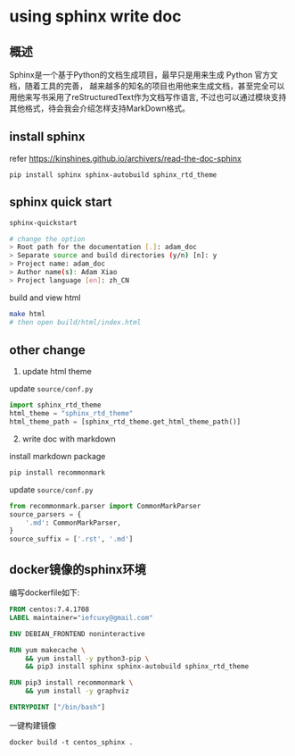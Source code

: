 # using sphinx write doc

## 概述

Sphinx是一个基于Python的文档生成项目，最早只是用来生成 Python 官方文档，随着工具的完善， 越来越多的知名的项目也用他来生成文档，甚至完全可以用他来写书采用了reStructuredText作为文档写作语言, 不过也可以通过模块支持其他格式，待会我会介绍怎样支持MarkDown格式。

## install sphinx

refer https://kinshines.github.io/archivers/read-the-doc-sphinx

```
pip install sphinx sphinx-autobuild sphinx_rtd_theme
```

## sphinx quick start

```bash
sphinx-quickstart

# change the option
> Root path for the documentation [.]: adam_doc
> Separate source and build directories (y/n) [n]: y
> Project name: adam_doc
> Author name(s): Adam Xiao
> Project language [en]: zh_CN

```

build and view html
```bash
make html
# then open build/html/index.html
```

## other change

1. update html theme

update `source/conf.py`
```python
import sphinx_rtd_theme
html_theme = "sphinx_rtd_theme"
html_theme_path = [sphinx_rtd_theme.get_html_theme_path()]
```

2. write doc with markdown

install markdown package
```bash
pip install recommonmark
```

update `source/conf.py`
```python
from recommonmark.parser import CommonMarkParser
source_parsers = {
    '.md': CommonMarkParser,
}
source_suffix = ['.rst', '.md']
```

## docker镜像的sphinx环境

编写dockerfile如下:
```dockerfile
FROM centos:7.4.1708
LABEL maintainer="iefcuxy@gmail.com"

ENV DEBIAN_FRONTEND noninteractive

RUN yum makecache \
    && yum install -y python3-pip \
    && pip3 install sphinx sphinx-autobuild sphinx_rtd_theme

RUN pip3 install recommonmark \
    && yum install -y graphviz

ENTRYPOINT ["/bin/bash"]
```

一键构建镜像
```
docker build -t centos_sphinx .
```
